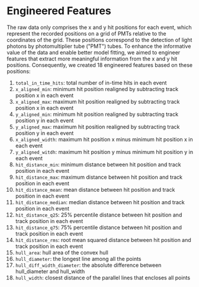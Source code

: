 # Engineered Features

The raw data only comprises the x and y hit positions for each event, which represent the recorded positions on a grid of PMTs relative to the coordinates of the grid. These positions correspond to the detection of light photons by photomultiplier tube ("PMT") tubes. To enhance the informative value of the data and enable better model fitting, we aimed to engineer features that extract more meaningful information from the x and y hit positions. Consequently, we created 18 engineered features based on these positions:

1. `total_in_time_hits`: total number of in-time hits in each event
1. `x_aligned_min`: minimum hit position realigned by subtracting track position x in each event
1. `x_aligned_max`: maximum hit position realigned by subtracting track position x in each event
1. `y_aligned_min`: minimum hit position realigned by subtracting track position y in each event
1. `y_aligned_max`: maximum hit position realigned by subtracting track position y in each event
1. `x_aligned_width`: maximum hit position x minus minimum hit position x in each event
1. `y_aligned_witdh`: maximum hit position y minus minimum hit position y in each event
1. `hit_distance_min`: minimum distance between hit position and track position in each event
1. `hit_distance_max`: maximum distance between hit position and track position in each event
1. `hit_distance_mean`: mean distance between hit position and track position in each event
1. `hit_distance_median`: median distance between hit position and track position in each event
1. `hit_distance_q25`: 25% percentile distance between hit position and track position in each event
1. `hit_distance_q75`: 75% percentile distance between hit position and track position in each event
1. `hit_distance_rms`: root mean squared distance between hit position and track position in each event
1. `hull_area`: hull area of the convex hull
1. `hull_diameter`: the longest line among all the points
1. `hull_diff_width_diameter`: the absolute difference between hull_diameter and hull_width
1. `hull_width`: closest distance of the parallel lines that encloses all points
